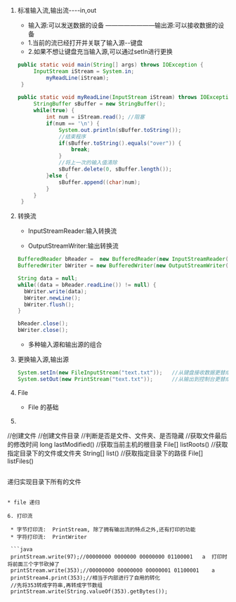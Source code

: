 1. 标准输入流,输出流----in,out

   * 输入源:可以发送数据的设备  ————————输出源:可以接收数据的设备
   * 1.当前的流已经打开并关联了输入源--键盘
   * 2.如果不想让键盘充当输入源,可以通过setIn进行更换

   ```java
   public static void main(String[] args) throws IOException {
   		InputStream iStream = System.in;
        	myReadLine(iStream);
   	}
   	
   public static void myReadLine(InputStream iStream) throws IOException {
   		StringBuffer sBuffer = new StringBuffer();
   		while(true) {
   			int num = iStream.read(); //阻塞
   			if(num == '\n') {
   				System.out.println(sBuffer.toString());
   				//结束程序
   				if(sBuffer.toString().equals("over")) {
   					break;
   				}
   				//将上一次的输入值清除
   				sBuffer.delete(0, sBuffer.length());
   			}else {
   				sBuffer.append((char)num);
   			}
   		}
   	}
   ```

2. 转换流

   * InputStreamReader:输入转换流

   * OutputStreamWriter:输出转换流

   ```java
   BufferedReader bReader =  new BufferedReader(new InputStreamReader(System.in));//由标准输入流得到字符缓冲读入流
   BufferedWriter bWriter = new BufferedWriter(new OutputStreamWriter(System.out));//由标准输出流得到字符缓冲写出流
   
   String data = null;
   while((data = bReader.readLine()) != null) {
     bWriter.write(data);
     bWriter.newLine();
     bWriter.flush();
   }
   
   bReader.close();
   bWriter.close();
   ```

   * 多种输入源和输出源的组合

    

3. 更换输入源,输出源

   ```java
   System.setIn(new FileInputStream("text.txt"));   //从键盘接收数据更替成从文件接收数据
   System.setOut(new PrintStream("text.txt"));		//从输出到控制台更替成输出到文件
   ```

   

4. File

   * File 的基础

5. ```
  //创建文件
  //创建文件目录
  //判断是否是文件、文件夹、是否隐藏
  //获取文件最后的修改时间 long lastModified()
  //获取当前主机的根目录 File[] listRoots()
  //获取指定目录下的文件或文件夹 String[] list()
  //获取指定目录下的路径 File[] listFiles()
  ```

  ```
  递归实现目录下所有的文件
  
  ```

  * file 递归

6. 打印流

   * 字节打印流:  PrintStream, 除了拥有输出流的特点之外,还有打印的功能
   * 字符打印流:  PrintWriter

   ```java
   printStream.write(97);//00000000 0000000 00000000 01100001   a  打印时将前面三个字节砍掉了
   printStream.write(353);//00000000 00000000 00000001 01100001    a
   printStream4.print(353);//相当于内部进行了自用的转化
   //先将353转成字符串,再转成字节数组
   printStream.write(String.valueOf(353).getBytes());
   
   ```

   